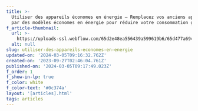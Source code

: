 ```yaml
---
title: >-
  Utiliser des appareils économes en énergie — Remplacez vos anciens appareils
  par des modèles économes en énergie pour réduire votre consommation globale.
f_article-thumbnail:
  url: >-
    https://uploads-ssl.webflow.com/65d2e48ea556439a599619b6/65d477a694cd5ea0786786da_Screenshot%202024-02-20%20175625.png
  alt: null
slug: utiliser-des-appareils-economes-en-energie
updated-on: '2024-03-05T09:16:32.762Z'
created-on: '2023-09-27T02:46:04.761Z'
published-on: '2024-03-05T09:17:49.023Z'
f_order: 1
f_show-in-lp: true
f_color: white
f_color-text: '#0c374a'
layout: '[articles].html'
tags: articles
---
```



